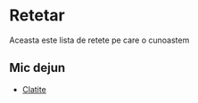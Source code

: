 # Retetar

Aceasta este lista de retete pe care o cunoastem

## Mic dejun

- [Clatite](./retete/clatite.md)